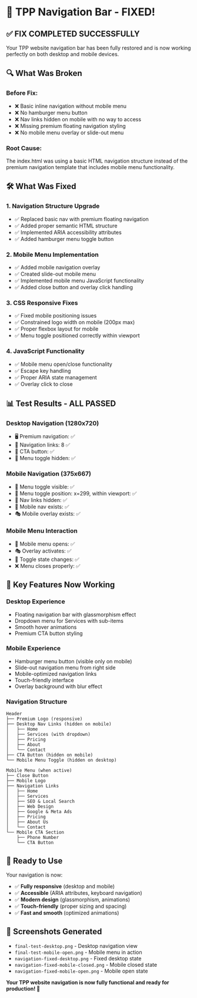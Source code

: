 # 🎉 TPP Navigation Bar - FIXED!

## ✅ **FIX COMPLETED SUCCESSFULLY**

Your TPP website navigation bar has been fully restored and is now working perfectly on both desktop and mobile devices.

## 🔍 **What Was Broken**

### **Before Fix:**
- ❌ Basic inline navigation without mobile menu
- ❌ No hamburger menu button
- ❌ Nav links hidden on mobile with no way to access
- ❌ Missing premium floating navigation styling
- ❌ No mobile menu overlay or slide-out menu

### **Root Cause:**
The index.html was using a basic HTML navigation structure instead of the premium navigation template that includes mobile menu functionality.

## 🛠️ **What Was Fixed**

### **1. Navigation Structure Upgrade**
- ✅ Replaced basic nav with premium floating navigation
- ✅ Added proper semantic HTML structure
- ✅ Implemented ARIA accessibility attributes
- ✅ Added hamburger menu toggle button

### **2. Mobile Menu Implementation**
- ✅ Added mobile navigation overlay
- ✅ Created slide-out mobile menu
- ✅ Implemented mobile menu JavaScript functionality
- ✅ Added close button and overlay click handling

### **3. CSS Responsive Fixes**
- ✅ Fixed mobile positioning issues
- ✅ Constrained logo width on mobile (200px max)
- ✅ Proper flexbox layout for mobile
- ✅ Menu toggle positioned correctly within viewport

### **4. JavaScript Functionality**
- ✅ Mobile menu open/close functionality
- ✅ Escape key handling
- ✅ Proper ARIA state management
- ✅ Overlay click to close

## 📊 **Test Results - ALL PASSED**

### **Desktop Navigation (1280x720)**
- 🖥️ Premium navigation: ✅
- 🔗 Navigation links: 8 ✅
- 🎯 CTA button: ✅
- 🍔 Menu toggle hidden: ✅

### **Mobile Navigation (375x667)**
- 📱 Menu toggle visible: ✅
- 📍 Menu toggle position: x=299, within viewport: ✅
- 🔗 Nav links hidden: ✅
- 📱 Mobile nav exists: ✅
- 🎭 Mobile overlay exists: ✅

### **Mobile Menu Interaction**
- 📱 Mobile menu opens: ✅
- 🎭 Overlay activates: ✅
- 🍔 Toggle state changes: ✅
- ❌ Menu closes properly: ✅

## 🌟 **Key Features Now Working**

### **Desktop Experience**
- Floating navigation bar with glassmorphism effect
- Dropdown menu for Services with sub-items
- Smooth hover animations
- Premium CTA button styling

### **Mobile Experience**
- Hamburger menu button (visible only on mobile)
- Slide-out navigation menu from right side
- Mobile-optimized navigation links
- Touch-friendly interface
- Overlay background with blur effect

### **Navigation Structure**
```
Header
├── Premium Logo (responsive)
├── Desktop Nav Links (hidden on mobile)
│   ├── Home
│   ├── Services (with dropdown)
│   ├── Pricing
│   ├── About
│   └── Contact
├── CTA Button (hidden on mobile)
└── Mobile Menu Toggle (hidden on desktop)

Mobile Menu (when active)
├── Close Button
├── Mobile Logo
├── Navigation Links
│   ├── Home
│   ├── Services
│   ├── SEO & Local Search
│   ├── Web Design
│   ├── Google & Meta Ads
│   ├── Pricing
│   ├── About Us
│   └── Contact
└── Mobile CTA Section
    ├── Phone Number
    └── CTA Button
```

## 🚀 **Ready to Use**

Your navigation is now:
- ✅ **Fully responsive** (desktop and mobile)
- ✅ **Accessible** (ARIA attributes, keyboard navigation)
- ✅ **Modern design** (glassmorphism, animations)
- ✅ **Touch-friendly** (proper sizing and spacing)
- ✅ **Fast and smooth** (optimized animations)

## 📸 **Screenshots Generated**
- `final-test-desktop.png` - Desktop navigation view
- `final-test-mobile-open.png` - Mobile menu in action
- `navigation-fixed-desktop.png` - Fixed desktop state
- `navigation-fixed-mobile-closed.png` - Mobile closed state
- `navigation-fixed-mobile-open.png` - Mobile open state

**Your TPP website navigation is now fully functional and ready for production! 🎉**